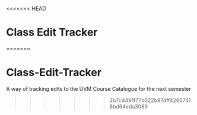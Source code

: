 <<<<<<< HEAD
# Class Edit Tracker
=======
# Class-Edit-Tracker
A way of tracking edits to the UVM Course Catalogue for the next semester
>>>>>>> 2b7c4491f77b522b87dff42667418bd64eda3089

